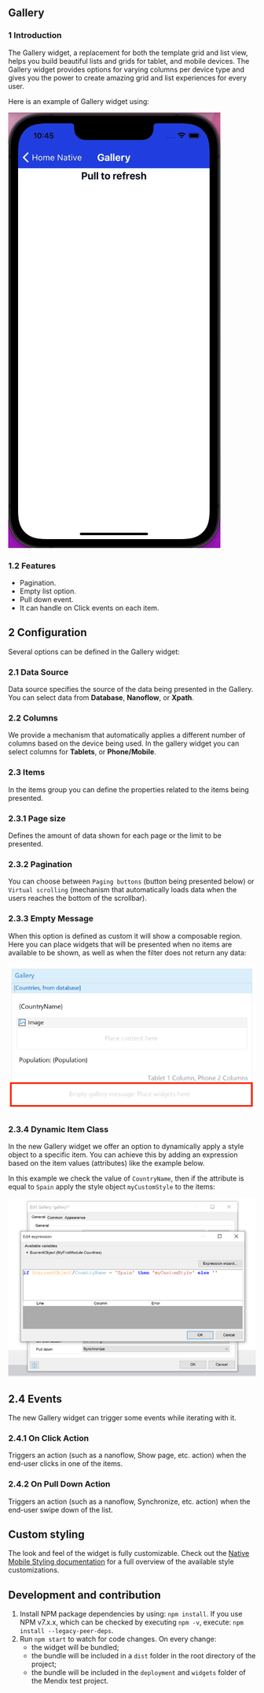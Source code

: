 ## Gallery

### 1 Introduction

The Gallery widget, a replacement for both the template grid and list view, helps you build beautiful lists and grids for tablet, and mobile devices. The Gallery widget provides options for varying columns per device type and gives you the power to create amazing grid and list experiences for every user.

Here is an example of Gallery widget using:

![Gallery](./assets/gallery-widget.gif)

### 1.2 Features

-   Pagination.
-   Empty list option.
-   Pull down event.
-   It can handle on Click events on each item.

## 2 Configuration

Several options can be defined in the Gallery widget:

### 2.1 Data Source

Data source specifies the source of the data being presented in the Gallery. You can select data from **Database**, **Nanoflow**, or **Xpath**.

### 2.2 Columns

We provide a mechanism that automatically applies a different number of columns based on the device being used. In the gallery widget you can select columns for **Tablets**, or **Phone/Mobile**.

### 2.3 Items

In the items group you can define the properties related to the items being presented.

### 2.3.1 Page size

Defines the amount of data shown for each page or the limit to be presented.

### 2.3.2 Pagination

You can choose between `Paging buttons` (button being presented below) or `Virtual scrolling` (mechanism that automatically loads data when the users reaches the bottom of the scrollbar).

### 2.3.3 Empty Message

When this option is defined as custom it will show a composable region. Here you can place widgets that will be presented when no items are available to be shown, as well as when the filter does not return any data:

![EmptyMessage](./assets/custom-empty-message.png)

### 2.3.4 Dynamic Item Class

In the new Gallery widget we offer an option to dynamically apply a style object to a specific item. You can achieve this by adding an expression based on the item values (attributes) like the example below.

In this example we check the value of `CountryName`, then if the attribute is equal to `Spain` apply the style object `myCustomStyle` to the items:

![DynamicItemClass](./assets/dynamic-item-class.png)

## 2.4 Events

The new Gallery widget can trigger some events while iterating with it.

### 2.4.1 On Click Action

Triggers an action (such as a nanoflow, Show page, etc. action) when the end-user clicks in one of the items.

### 2.4.2 On Pull Down Action

Triggers an action (such as a nanoflow, Synchronize, etc. action) when the end-user swipe down of the list.

## Custom styling

The look and feel of the widget is fully customizable. Check out the <a href="https://docs.mendix.com/refguide/mobile/designing-mobile-user-interfaces/widget-styling-guide/#1132-gallery">Native Mobile Styling documentation</a> for a full overview of the available style customizations.

## Development and contribution

1. Install NPM package dependencies by using: `npm install`. If you use NPM v7.x.x, which can be checked by executing `npm -v`, execute: `npm install --legacy-peer-deps`.
1. Run `npm start` to watch for code changes. On every change:
    - the widget will be bundled;
    - the bundle will be included in a `dist` folder in the root directory of the project;
    - the bundle will be included in the `deployment` and `widgets` folder of the Mendix test project.
